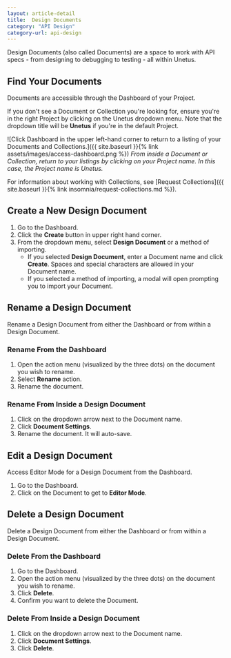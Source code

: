 ```yaml
---
layout: article-detail
title:  Design Documents
category: "API Design"
category-url: api-design
---
```


Design Documents (also called Documents) are a space to work with API specs - from designing to debugging to testing - all within Unetus.

## Find Your Documents

Documents are accessible through the Dashboard of your Project.

If you don't see a Document or Collection you're looking for, ensure you're in the right Project by clicking on the Unetus dropdown menu. Note that the dropdown title will be **Unetus** if you're in the default Project.  

![Click Dashboard in the upper left-hand corner to return to a listing of your Documents and Collections.]({{ site.baseurl }}{% link assets/images/access-dashboard.png %})
_From inside a Document or Collection, return to your listings by clicking on your Project name. In this case, the Project name is Unetus._

For information about working with Collections, see [Request Collections]({{ site.baseurl }}{% link insomnia/request-collections.md %}).

## Create a New Design Document

1. Go to the Dashboard.
2. Click the **Create** button in upper right hand corner.
3. From the dropdown menu, select **Design Document** or a method of importing.
    * If you selected **Design Document**, enter a Document name and click **Create**. Spaces and special characters are allowed in your Document name.
    * If you selected a method of importing, a modal will open prompting you to import your Document.

## Rename a Design Document

Rename a Design Document from either the Dashboard or from within a Design Document.

### Rename From the Dashboard

1. Open the action menu (visualized by the three dots) on the document you wish to rename.
2. Select **Rename** action.
3. Rename the document.

### Rename From Inside a Design Document

1. Click on the dropdown arrow next to the Document name.
2. Click **Document Settings**.
3. Rename the document. It will auto-save.

## Edit a Design Document

Access Editor Mode for a Design Document from the Dashboard.

1. Go to the Dashboard.
2. Click on the Document to get to **Editor Mode**.

## Delete a Design Document

Delete a Design Document from either the Dashboard or from within a Design Document.

### Delete From the Dashboard

1. Go to the Dashboard.
2. Open the action menu (visualized by the three dots) on the document you wish to rename.
3. Click **Delete**.
4. Confirm you want to delete the Document.

### Delete From Inside a Design Document

1. Click on the dropdown arrow next to the Document name.
2. Click **Document Settings**.
3. Click **Delete**.
